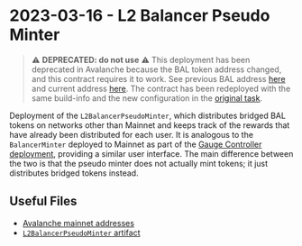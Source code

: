 # 2023-03-16 - L2 Balancer Pseudo Minter

> ⚠️ **DEPRECATED: do not use** ⚠️
> This deployment has been deprecated in Avalanche because the BAL token address changed, and this contract requires it to work.
> See previous BAL address [here](../00000000-avax-tokens/output/avalanche.json) and current address [here](../../tasks/00000000-tokens/output/avalanche.json).
> The contract has been redeployed with the same build-info and the new configuration in the [original task](../../tasks/20230316-l2-balancer-pseudo-minter/).

Deployment of the `L2BalancerPseudoMinter`, which distributes bridged BAL tokens on networks other than Mainnet and keeps track of the rewards that have already been distributed for each user.
It is analogous to the `BalancerMinter` deployed to Mainnet as part of the [Gauge Controller deployment](../../tasks/20220325-gauge-controller/output/mainnet.json), providing a similar user interface.
The main difference between the two is that the pseudo minter does not actually mint tokens; it just distributes bridged tokens instead.

## Useful Files

- [Avalanche mainnet addresses](./output/avalanche.json)
- [`L2BalancerPseudoMinter` artifact](./artifact/L2BalancerPseudoMinter.json)
